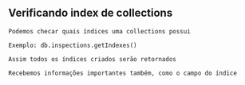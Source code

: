 ## Verificando index de collections

```
Podemos checar quais índices uma collections possui
```

```
Exemplo: db.inspections.getIndexes()
```

```
Assim todos os índices criados serão retornados
```

```
Recebemos informações importantes também, como o campo do índice
```

